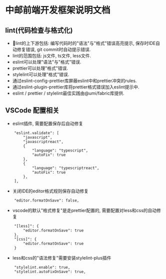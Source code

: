 # 中邮前端开发框架说明文档

## lint(代码检查与格式化)
- lint的上下游包括: 编写代码时的"语法"与"格式"错误高亮提示, 保存时IDE自动修复错误, git commit时自动提示错误.
- lint的范围包括: js文件, ts文件, less文件.
- eslint可以处理"语法"与"格式"错误.
- prettier可以处理"格式"错误.
- stylelint可以处理"格式"错误.
- 通过eslint-config-prettier库屏蔽eslint中和prettier冲突的rules.
- 通过eslint-plugin-prettier库将prettier格式错误加入eslint提示中.
- eslint / prettier / stylelint最佳实践由@umi/fabric库提供.

## VSCode 配置相关
- eslint插件, 需要配置保存后自动修复
```
    "eslint.validate": [
        "javascript",
        "javascriptreact",
        {
            "language": "typescript",
            "autoFix": true
        },
        {
            "language": "typescriptreact",
            "autoFix": true
        },
    ],
```
- 关闭IDE的editor格式规则保存自动修复
```
    "editor.formatOnSave": false,
```
- vscode的默认"格式修复"是走prettier配置的, 需要配置对less和css的自动修复
```
    "[less]": {
        "editor.formatOnSave": true
    },
    "[css]": {
        "editor.formatOnSave": true
    }
```
- less和css的"语法修复"需要安装stylelint-plus插件
```
    "stylelint.enable": true,
    "stylelint.autoFixOnSave": true,
```
